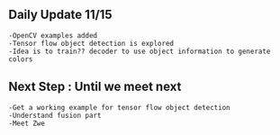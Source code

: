 ## Daily Update 11/15
    -OpenCV examples added
    -Tensor flow object detection is explored
    -Idea is to train?? decoder to use object information to generate colors         
## Next Step : Until we meet next     
    -Get a working example for tensor flow object detection
    -Understand fusion part
    -Meet Zwe
